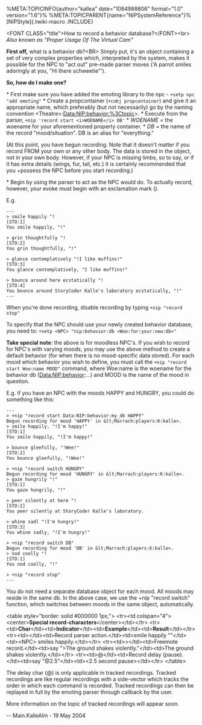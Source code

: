 %META:TOPICINFO{author=\"kallea\" date=\"1084988806\" format=\"1.0\"
version=\"1.6\"}% %META:TOPICPARENT{name=\"NIPSystemReference\"}%
[NIPStyle]{.twiki-macro .INCLUDE}

\<FONT CLASS=\"title\"\>How to record a behavior
database?\</FONT\>\<br\> *Also known as \"Proper Usage Of The Virtual
Cam\"*

**First off,** what is a behavior db?\<BR\> Simply put, it\'s an object
containing a set of very complex properties which, interpreted by the
system, makes it possible for the NPC to \"act out\" pre-made parser
moves (\'A parrot smiles adoringly at you, \"Hi there schweetie\"\').

**So, how do I make one?**

\* First make sure you have added the emoting library to the npc -
`+setp npc "add emoting"` \* Create a propcontainer
(`+cobj propcontainer`) and give it an appropriate name, which
preferably (but not necessarily) go by the naming convention
\<Theatre\>:<Data:NIP:behavior:%3Ctopic>\>. \* Execute from the parser,
`+nip 'record start <i>WOENAME</i> DB'` \* *WOENAME* = the woename for
your aforementioned property container. \* *DB* = the name of the record
\"mood/situation\". DB is an alias for \"everything.\"

(At this point, you have begun recording. Note that it doesn\'t matter
if you record FROM your own or any other body. The data is stored in the
object, not in your own body. However, if your NPC is missing limbs, so
to say, or if it has extra details (wings, fur, tail, etc.) it is
certainly recommended that you +possess the NPC before you start
recording.)

\* Begin by using the parser to act as the NPC would do. To actually
record, however, your evoke must begin with an exclamation mark ().

E.g.

    ---
    > smile happily "!
    [STO:1]
    You smile happily, "!"

    > grin thoughtfully "!
    [STO:2]
    You grin thoughtfully, "!"

    > glance contemplatively "!I like muffins!"
    [STO:3]
    You glance contemplatively, "I like muffins!"

    > bounce around here ecstatically "!
    [STO:4]
    You bounce around StoryCoder Kalle's laboratory ecstatically, "!"
    ---

When you\'re done recording, disable recording by typing
`+nip "record stop"`

To specify that the NPC should use your newly created behavior database,
you need to: `+setp <NPC> "nip:behavior:db <Woe:for:your:new:db>"`

**Take special note**: the above is for moodless NPC\'s. If you wish to
record for NPC\'s with varying moods, you may use the above method to
create a default behavior (for when there is no mood-specific data
stored). For each mood which behavior you wish to define, you must call
the `+nip "record start Woe:name MOOD"` command, where Woe:name is the
woename for the behavior db (<Data:NIP:behavior>:\...) and MOOD is the
name of the mood in question.

E.g. if you have an NPC with the moods HAPPY and HUNGRY, you could do
something like this:

    ---
    > +nip "record start Data:NIP:behavior:my_db HAPPY"
    Begun recording for mood 'HAPPY' in &lt;Marrach:players:K:kalle>.
    > smile happily, "!I'm happy!"
    [STO:1]
    You smile happily, "!I'm happy!"

    > bounce gleefully, "!Wee!"
    [STO:2]
    You bounce gleefully, "!Wee!"

    > +nip "record switch HUNGRY"
    Begun recording for mood 'HUNGRY' in &lt;Marrach:players:K:kalle>.
    > gaze hungrily "!"
    [STO:1]
    You gaze hungrily, "!"

    > peer silently at here "!
    [STO:2]
    You peer silently at StoryCoder Kalle's laboratory.

    > whine sadl "!I'm hungry!"
    [STO:3]
    You whine sadly, "!I'm hungry!"

    > +nip "record switch DB"
    Begun recording for mood 'DB' in &lt;Marrach:players:K:kalle>.
    > nod coolly "!
    [STO:1]
    You nod coolly, "!"

    > +nip "record stop"
    ---

You do not need a separate database object for each mood. All moods may
reside in the same db. In the above case, we use the +nip \"record
switch\" function, which switches between moods in the same object,
automatically.

\<table style=\"border: solid \#000000 1px;\"\> \<tr\>\<td
colspan=\"4\"\>\<center\>**Special
record-characters**\</center\>\</td\>\</tr\>
\<tr\>\<td\>**Char**\</td\>\<td\>**Indicator**\</td\>\<td\>**Example**\</td\>\<td\>**Result**\</td\>\</tr\>
\<tr\>\<td\>\</td\>\<td\>Record parser action.\</td\>\<td\>smile happily
\"\"\</td\>\<td\>\<NPC\> smiles happily.\</td\>\</tr\>
\<tr\>\<td\>\>\</td\>\<td\>Freemote record.\</td\>\<td\>say \"\>The
ground shakes violently.\"\</td\>\<td\>The ground shakes
violently.\</td\>\</tr\> \<tr\>\<td\>@\</td\>\<td\>Record delay
(pause).\</td\>\<td\>say \"\@2.5\"\</td\>\<td\>\<2.5 second
pause\>\</td\>\</tr\> \</table\>

The delay char (@) is only applicable in tracked recordings. Tracked
recordings are like regular recordings with a side-vector which tracks
the order in which each command is recorded. Tracked recordings can then
be replayed in full by the emoting parser through callback by the user.

More information on the topic of tracked recordings will appear soon.

\-- Main.KalleAlm - 19 May 2004
